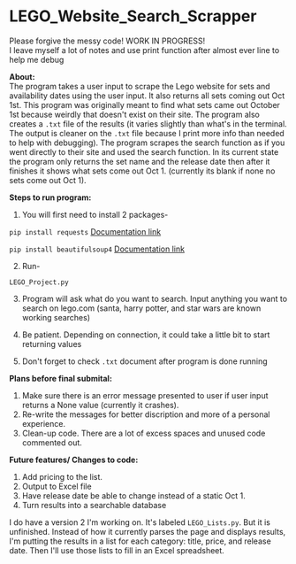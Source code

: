 # LEGO_Website_Search_Scrapper


Please forgive the messy code! WORK IN PROGRESS!<br />
I leave myself a lot of notes and use print function after almost ever line to help me debug



**About:**<br />
The program takes a user input to scrape the Lego website for sets and availability dates using the user input. It also returns all sets coming out Oct 1st. This program was originally meant to find what sets came out October 1st because weirdly that doesn't exist on their site. The program also creates a `.txt` file of the results (it varies slightly than what's in the terminal. The output is cleaner on the `.txt` file because I print more info than needed to help with debugging). The program scrapes the search function as if you went directly to their site and used the search function. In its current state the program only returns the set name and the release date then after it finishes it shows what sets come out Oct 1. (currently its blank if none no sets come out Oct 1). 

**Steps to run program:**
1) You will first need to install 2 packages-

`pip install requests`
[Documentation link](https://docs.python-requests.org/en/master/user/install/)

`pip install beautifulsoup4`
[Documentation link](https://www.crummy.com/software/BeautifulSoup/#Download)

2) Run-

`LEGO_Project.py`

3) Program will ask what do you want to search. Input anything you want to search on lego.com (santa, harry potter, and star wars are known working searches)

4) Be patient. Depending on connection, it could take a little bit to start returning values

5) Don't forget to check `.txt` document after program is done running



**Plans before final submital:**
1) Make sure there is an error message presented to user if user input returns a None value (currently it crashes).
2) Re-write the messages for better discription and more of a personal experience. 
3) Clean-up code. There are a lot of excess spaces and unused code commented out. 



**Future features/ Changes to code:**
1) Add pricing to the list. 
2) Output to Excel file
3) Have release date be able to change instead of a static Oct 1.
4) Turn results into a searchable database


I do have a version 2 I'm working on. It's labeled `LEGO_Lists.py`. But it is unfinished. Instead of how it currently parses the page and displays results, I'm putting the results in a list for each category: title, price, and release date. Then I'll use those lists to fill in an Excel spreadsheet. 

